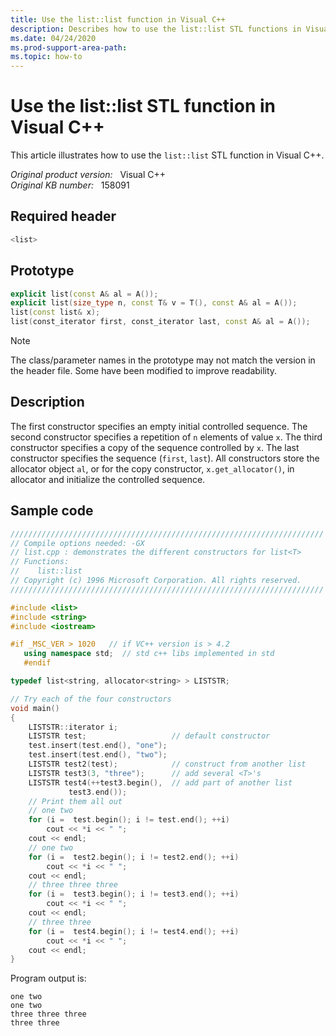 ```yaml
---
title: Use the list::list function in Visual C++
description: Describes how to use the list::list STL functions in Visual C++. This article also provides a code sample to show how to do this task.
ms.date: 04/24/2020
ms.prod-support-area-path: 
ms.topic: how-to
---
```

# Use the list::list STL function in Visual C++

This article illustrates how to use the `list::list` STL function in Visual C++.

_Original product version:_ &nbsp; Visual C++  
_Original KB number:_ &nbsp; 158091

## Required header

```cpp
<list>
```

## Prototype

```cpp
explicit list(const A& al = A());
explicit list(size_type n, const T& v = T(), const A& al = A());
list(const list& x);
list(const_iterator first, const_iterator last, const A& al = A());
```

> [!NOTE]
> The class/parameter names in the prototype may not match the version in the header file. Some have been modified to improve readability.

## Description

The first constructor specifies an empty initial controlled sequence. The second constructor specifies a repetition of `n` elements of value `x`. The third constructor specifies a copy of the sequence controlled by `x`. The last constructor specifies the sequence (`first`, `last`). All constructors store the allocator object `al`, or for the copy constructor, `x.get_allocator()`, in allocator and initialize the controlled sequence.

## Sample code

```cpp
//////////////////////////////////////////////////////////////////////
// Compile options needed: -GX
// list.cpp : demonstrates the different constructors for list<T>
// Functions:
//    list::list
// Copyright (c) 1996 Microsoft Corporation. All rights reserved.
//////////////////////////////////////////////////////////////////////

#include <list>
#include <string>
#include <iostream>

#if _MSC_VER > 1020   // if VC++ version is > 4.2
   using namespace std;  // std c++ libs implemented in std
   #endif

typedef list<string, allocator<string> > LISTSTR;

// Try each of the four constructors
void main()
{
    LISTSTR::iterator i;
    LISTSTR test;                   // default constructor
    test.insert(test.end(), "one");
    test.insert(test.end(), "two");
    LISTSTR test2(test);            // construct from another list
    LISTSTR test3(3, "three");      // add several <T>'s
    LISTSTR test4(++test3.begin(),  // add part of another list
             test3.end());
    // Print them all out
    // one two
    for (i =  test.begin(); i != test.end(); ++i)
        cout << *i << " ";
    cout << endl;
    // one two
    for (i =  test2.begin(); i != test2.end(); ++i)
        cout << *i << " ";
    cout << endl;
    // three three three
    for (i =  test3.begin(); i != test3.end(); ++i)
        cout << *i << " ";
    cout << endl;
    // three three
    for (i =  test4.begin(); i != test4.end(); ++i)
        cout << *i << " ";
    cout << endl;
}
```

Program output is:

```console
one two
one two
three three three
three three
```
